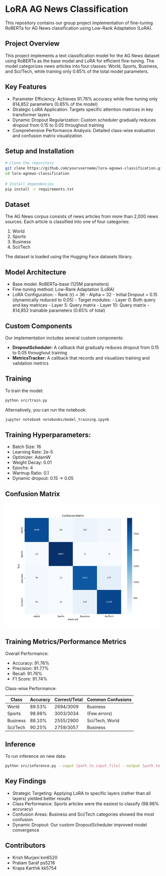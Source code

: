 # LoRA AG News Classification

This repository contains our group project implementation of fine-tuning RoBERTa for AG News classification using Low-Rank Adaptation (LoRA).

## Project Overview

This project implements a text classification model for the AG News dataset using RoBERTa as the base model and LoRA for efficient fine-tuning. The model categorizes news articles into four classes: World, Sports, Business, and Sci/Tech, while training only 0.65% of the total model parameters.

## Key Features

  - Parameter Efficiency: Achieves 91.76% accuracy while fine-tuning only 814,852 parameters (0.65% of the model)
  - Strategic LoRA Application: Targets specific attention matrices in key transformer layers
  - Dynamic Dropout Regularization: Custom scheduler gradually reduces dropout from 0.15 to 0.05 throughout training
  - Comprehensive Performance Analysis: Detailed class-wise evaluation and confusion matrix visualization


## Setup and Installation

```bash
# Clone the repository
git clone https://github.com/yourusername/lora-agnews-classification.git
cd lora-agnews-classification

# Install dependencies
pip install -r requirements.txt
```

## Dataset

The AG News corpus consists of news articles from more than 2,000 news sources. Each article is classified into one of four categories:
1. World
2. Sports
3. Business
4. Sci/Tech

The dataset is loaded using the Hugging Face datasets library.

## Model Architecture

- Base model: RoBERTa-base (125M parameters)
- Fine-tuning method: Low-Rank Adaptation (LoRA)
- LoRA Configuration:
       - Rank (r) = 36
       - Alpha = 32
       - Initial Dropout = 0.15 (dynamically reduced to 0.05)
       - Target modules:
             - Layer 0: Both query and key matrices
             - Layer 5: Query matrix
             - Layer 10: Query matrix
       - 814,852 trainable parameters (0.65% of total)

## Custom Components

Our implementation includes several custom components:

- **DropoutScheduler:** A callback that gradually reduces dropout from 0.15 to 0.05 throughout training
- **MetricsTracker:** A callback that records and visualizes training and validation metrics



## Training

To train the model:

```bash
python src/train.py
```

Alternatively, you can run the notebook:

```bash
jupyter notebook notebooks/model_training.ipynb
```

## Training Hyperparameters:

- Batch Size: 16
- Learning Rate: 2e-5
- Optimizer: AdamW
- Weight Decay: 0.01
- Epochs: 4
- Warmup Ratio: 0.1
- Dynamic dropout: 0.15 → 0.05

## Confusion Matrix

![Confusion matrix showing model performance](./results/visualizations/confusion_matrix.png)


## Training Metrics/Performance Metrics

Overall Performance:
  - Accuracy: 91.76%
  - Precision: 91.77%
  - Recall: 91.76%
  - F1 Score: 91.74%

Class-wise Performance:

| Class    | Accuracy | Correct/Total | Common Confusions |
|----------|----------|---------------|-------------------|
| World    | 89.53%   | 2694/3009     | Business          |
| Sports   | 98.98%   | 3003/3034     | (Few errors)      |
| Business | 88.10%   | 2555/2900     | Sci/Tech, World   |
| Sci/Tech | 90.25%   | 2759/3057     | Business          |


## Inference

To run inference on new data:

```bash
python src/inference.py --input [path_to_input_file] --output [path_to_output_file]
```

## Key Findings

- Strategic Targeting: Applying LoRA to specific layers (rather than all layers) yielded better results
- Class Performance: Sports articles were the easiest to classify (98.98% accuracy)
- Confusion Areas: Business and Sci/Tech categories showed the most confusion
- Dynamic Dropout: Our custom DropoutScheduler improved model convergence


## Contributors

- Krish Murjani km6520
- Pratam Saraf ps5218
- Krapa Karthik kk5754



